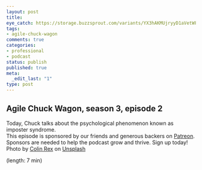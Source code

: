 ```yaml
---
layout: post
title: 
eye_catch: https://storage.buzzsprout.com/variants/YX3hAKMUjryyD1aVetWFAL6s/8d66eb17bb7d02ca4856ab443a78f2148cafbb129f58a3c81282007c6fe24ff2?.jpg
tags:
- agile-chuck-wagon
comments: true
categories:
- professional
- podcast
status: publish
published: true
meta:
  _edit_last: "1"
type: post
---
```


## Agile Chuck Wagon, season 3, episode 2

<div>Today, Chuck talks about the psychological phenomenon known as imposter syndrome.</div>

<div> </div>

<div class="_3bJ2H CHExY">
<div>This episode is sponsored by our friends and generous backers on <a href="https://www.patreon.com/agilechuckwagon">Patreon</a>. Sponsors are needed to help the podcast grow and thrive. Sign up today!</div>
<div> </div>
<div class="_1l8RX _1ByhS">
<div class="_3bJ2H CHExY">
<div class="_1l8RX _1ByhS">Photo by <a href="https://unsplash.com/photos/wkw_sW-6OS8?utm_source=unsplash&amp;utm_medium=referral&amp;utm_content=creditCopyText">Colin Rex</a> on <a href="https://unsplash.com/?utm_source=unsplash&amp;utm_medium=referral&amp;utm_content=creditCopyText">Unsplash</a></div>
</div>
</div>
</div>

  (length: 7 min)
